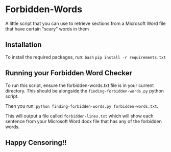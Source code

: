 # Forbidden-Words
A little script that you can use to retrieve sections from a Microsoft Word file that have certain "scary" words in them


## Installation
To install the required packages, run:
    `bash`
    `pip install -r requirements.txt`

## Running your Forbidden Word Checker
To run this script, ensure the forbidden-words.txt file is in your current directory. This should be alongside the `finding-forbidden-words.py` python script.

Then you run:
    `python finding-forbidden-words.py forbidden-words.txt`.

This will output a file called `forbidden-lines.txt` which will show each sentence from your Microsoft Word docx file that has any of the forbidden words.

## Happy Censoring!!